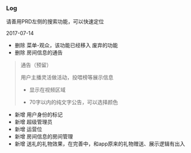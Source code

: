 ### Log
请善用PRD左侧的搜索功能，可以快速定位

2017-07-14

* 删除 菜单-观众，该功能已经移入 废弃的功能
* 删除 房间信息的通告

> 通告（预留）
> 
> 用户主播灵活做活动，投喂榜等展示信息
> 
> * 显示在视频区域
> 
> * 70字以内的纯文字公告，可以选择颜色

* 新增 用户身份的标记
* 新增 超级管理员
* 新增 运营位
* 新增 房间信息的房间管理
* 新增 送礼的礼物效果，在完善中，和app原来的礼物赠送、展示逻辑有出入
